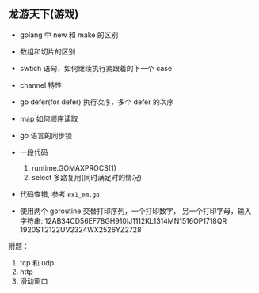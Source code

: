 

## 龙游天下(游戏) 

- golang 中 new 和 make 的区别

- 数组和切片的区别

- swtich 语句，如何继续执行紧跟着的下一个 case

- channel 特性

- go defer(for defer) 执行次序，多个 defer 的次序 

- map 如何顺序读取

- go 语言的同步锁

-  一段代码
	1. runtime.GOMAXPROCS(1)
	2. select 多路复用(同时满足时的情况)

- 代码查错, 参考 ` ex1_em.go `

- 使用两个 goroutine 交替打印序列，一个打印数字，
	另一个打印字母，输入字符串: 
	12AB34CD56EF78GH910IJ1112KL1314MN1516OP1718QR
	1920ST2122UV2324WX2526YZ2728



附题：
1. tcp 和 udp
2. http
3. 滑动窗口
